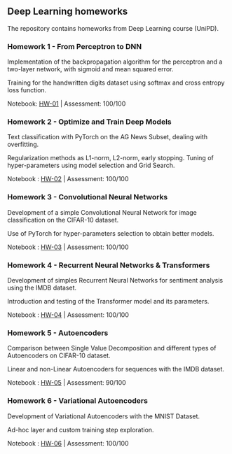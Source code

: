 ## Deep Learning homeworks
The repository contains homeworks from Deep Learning course (UniPD).

### Homework 1 - From Perceptron to DNN
Implementation of the backpropagation algorithm for the perceptron and a two-layer network, with sigmoid and mean squared error.

Training for the handwritten digits dataset using softmax and cross entropy loss function.

Notebook: [HW-01](https://github.com/werefin/Deep-Learning-Homeworks/tree/main/DL-HW-01/DL-HW-01-Perceptron-DNN.ipynb) | Assessment: 100/100

### Homework 2 - Optimize and Train Deep Models

Text classification with PyTorch on the AG News Subset, dealing with overfitting.

Regularization methods as L1-norm, L2-norm, early stopping. Tuning of hyper-parameters using model selection and Grid Search.

Notebook : [HW-02](https://github.com/werefin/Deep-Learning-Homeworks/tree/main/DL-HW-02/DL-HW-02-Optimize-Train-Deep-Models.ipynb) | Assessment: 100/100

### Homework 3 - Convolutional Neural Networks

Development of a simple Convolutional Neural Network for image classification on the CIFAR-10 dataset.

Use of PyTorch for hyper-parameters selection to obtain better models.

Notebook : [HW-03](https://github.com/werefin/Deep-Learning-Homeworks/tree/main/DL-HW-03/DL-HW-03-Convolutional-Neural-Networks.ipynb) | Assessment: 100/100

### Homework 4 - Recurrent Neural Networks & Transformers

Development of simples Recurrent Neural Networks for sentiment analysis using the IMDB dataset.

Introduction and testing of the Transformer model and its parameters.

Notebook : [HW-04](https://github.com/werefin/Deep-Learning-Homeworks/tree/main/DL-HW-04/DL-HW-04-Recurrent-Neural-Networks-Transformers.ipynb) | Assessment: 100/100

### Homework 5 - Autoencoders

Comparison between Single Value Decomposition and different types of Autoencoders on CIFAR-10 dataset.

Linear and non-Linear Autoencoders for sequences with the IMDB dataset.

Notebook : [HW-05](https://github.com/werefin/Deep-Learning-Homeworks/tree/main/DL-HW-05/DL-HW-05-Autoencoders.ipynb) | Assessment: 90/100

### Homework 6 - Variational Autoencoders

Development of Variational Autoencoders with the MNIST Dataset.

Ad-hoc layer and custom training step exploration.

Notebook : [HW-06](https://github.com/werefin/Deep-Learning-Homeworks/tree/main/DL-HW-06/DL-HW-06-Variational-Autoencoders.ipynb) | Assessment: 100/100
